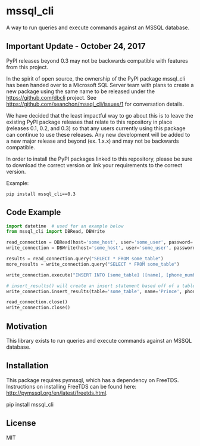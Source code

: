 # mssql_cli
A way to run queries and execute commands against an MSSQL database.


## Important Update - October 24, 2017
PyPI releases beyond 0.3 may not be backwards compatible with features from this project.

In the spirit of open source, the ownership of the PyPI package mssql_cli has been handed over to a Microsoft SQL Server team with plans to create a new package using the same name to be released under the https://github.com/dbcli project. See https://github.com/seanchon/mssql_cli/issues/1 for conversation details.

We have decided that the least impactful way to go about this is to leave the existing PyPI package releases that relate to this repository in place (releases 0.1, 0.2, and 0.3) so that any users currently using this package can continue to use these releases. Any new development will be added to a new major release and beyond (ex. 1.x.x) and may not be backwards compatible.

In order to install the PyPI packages linked to this repository, please be sure to download the correct version or link your requirements to the correct version.

Example:
```
pip install mssql_cli==0.3
```


## Code Example
```python
import datetime  # used for an example below
from mssql_cli import DBRead, DBWrite

read_connection = DBRead(host='some_host', user='some_user', password='some_password', database='some_database')
write_connection = DBWrite(host='some_host', user='some_user', password='some_password', database='some_database')

results = read_connection.query("SELECT * FROM some_table")
more_results = write_connection.query("SELECT * FROM some_table")

write_connection.execute("INSERT INTO [some_table] ([name], [phone_number], [time]) VALUES ('Prince', '111-111-1111', '1999-12-31 23:59:59')")

# insert_results() will create an insert statement based off of a table name and kwargs and execute the resulting statement.
write_connection.insert_results(table='some_table', name='Prince', phone_number='111-111-1111', time=datetime.datetime.utcnow().strftime('%Y-%m-%d %H:%M:%S'))

read_connection.close()
write_connection.close()
```

## Motivation
This library exists to run queries and execute commands against an MSSQL database.

## Installation
This package requires pymssql, which has a dependency on FreeTDS. Instructions on installing FreeTDS can be found here: http://pymssql.org/en/latest/freetds.html.

pip install mssql_cli

## License
MIT
